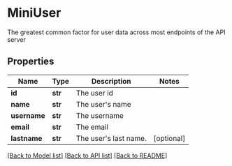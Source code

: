 # MiniUser

The greatest common factor for user data across most endpoints of the API server
## Properties
Name | Type | Description | Notes
------------ | ------------- | ------------- | -------------
**id** | **str** | The user id | 
**name** | **str** | The user&#39;s name | 
**username** | **str** | The username | 
**email** | **str** | The email | 
**lastname** | **str** | The user&#39;s last name. | [optional] 

[[Back to Model list]](../README.md#documentation-for-models) [[Back to API list]](../README.md#documentation-for-api-endpoints) [[Back to README]](../README.md)


